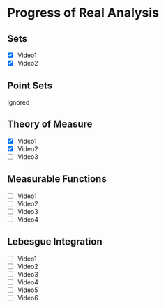 
# Progress of Real Analysis

## Sets

- [x] Video1
- [x] Video2

## Point Sets

Ignored

## Theory of Measure

- [x] Video1
- [x] Video2
- [ ] Video3

## Measurable Functions

- [ ] Video1
- [ ] Video2
- [ ] Video3
- [ ] Video4

## Lebesgue Integration


- [ ] Video1
- [ ] Video2
- [ ] Video3
- [ ] Video4
- [ ] Video5
- [ ] Video6
